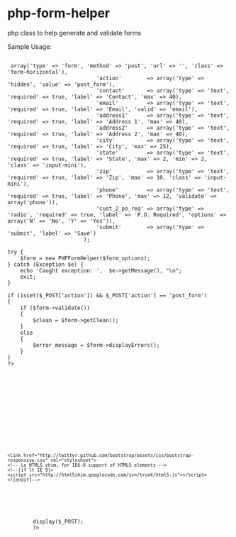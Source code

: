 php-form-helper
===============

php class to help generate and validate forms

Sample Usage:

<pre><code>
<?php
session_start();
include('php-form-helper.php');
$error_message = '';
$form_options = array 	(	'test_form'		=> array('type' => 'form', 'method' => 'post', 'url' => '', 'class' => 'form-horizontal'),
							'action'		=> array('type' => 'hidden', 'value' => 'post_form'),
							'contact'		=> array('type' => 'text', 'required' => true, 'label' => 'Contact', 'max' => 40),
							'email'			=> array('type' => 'text', 'required' => true, 'label' => 'Email', 'valid' => 'email'),
							'address1'		=> array('type' => 'text', 'required' => true, 'label' => 'Address 1', 'max' => 40),
							'address2'		=> array('type' => 'text', 'required' => true, 'label' => 'Address 2', 'max' => 40),
							'city'			=> array('type' => 'text', 'required' => true, 'label' => 'City', 'max' => 25),
							'state'			=> array('type' => 'text', 'required' => true, 'label' => 'State', 'max' => 2, 'min' => 2, 'class' => 'input-mini'),
							'zip'			=> array('type' => 'text', 'required' => true, 'label' => 'Zip', 'max' => 10, 'class' => 'input-mini'),
							'phone'			=> array('type' => 'text', 'required' => true, 'label' => 'Phone', 'max' => 12, 'validate' => array('phone')),
							'cust_2_po_req'	=> array('type' => 'radio', 'required' => true, 'label' => 'P.O. Required', 'options' => array('N' => 'No', 'Y' => 'Yes')),
							'submit'		=> array('type' => 'submit', 'label' => 'Save')
						);

try {
    $form = new PHPFormHelper($form_options);
} catch (Exception $e) {
    echo 'Caught exception: ',  $e->getMessage(), "\n";
    exit;
}

if (isset($_POST['action']) && $_POST['action'] == 'post_form')
{
	if ($form->validate())
	{
		$clean = $form->getClean();
	}
	else
	{
		$error_message = $form->displayErrors();
	}
}
?>
<!DOCTYPE html>
<html lang="en">
<head>
	<meta charset="utf-8">
	<title>PHP Form Helper</title>
	<meta name="viewport" content="width=device-width, initial-scale=1.0">
	<meta name="description" content="">
	<meta name="author" content="">
	
	<!-- Le styles -->
	<link href="http://twitter.github.com/bootstrap/assets/css/bootstrap.css" rel="stylesheet">
	 <style>
      body {
        padding-top: 60px; /* 60px to make the container go all the way to the bottom of the topbar */
      }
    </style>
	<link href="http://twitter.github.com/bootstrap/assets/css/bootstrap-responsive.css" rel="stylesheet">
	<!-- Le HTML5 shim, for IE6-8 support of HTML5 elements -->
	<!--[if lt IE 9]>
	<script src="http://html5shim.googlecode.com/svn/trunk/html5.js"></script>
	<![endif]-->
</head>
<body>
	<div class="container">
		<?php  	
		echo $error_message;
		$form->display($_POST);
		?>
	</div>
</body>
</html>
</code></pre>